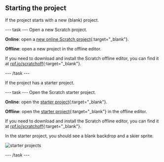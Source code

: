 ## Starting the project

If the project starts with a new (blank) project.

--- task ---
Open a new Scratch project.

**Online**: open a [new online Scratch project](http://rpf.io/scratch-new){:target="_blank"}.

**Offline**: open a new project in the offline editor.

If you need to download and install the Scratch offline editor, you can find it at [rpf.io/scratchoff](http://rpf.io/scratchoff){:target="_blank"}.

--- /task ---

If the project has a starter project.

--- task ---
Open the Scratch starter project.

**Online**: open the [starter project](http://rpf.io/scratchexemplaron){:target="_blank"}.

**Offline**: open the [starter project](http://rpf.io/p/en/scratch-cat-goes-skiing-go){:target="_blank"} in the offline editor.

If you need to download and install the Scratch offline editor, you can find it at [rpf.io/scratchoff](http://rpf.io/scratchoff){:target="_blank"}.

In the starter project, you should see a blank backdrop and a skier sprite.

![starter projects](images/starter_project.png)

--- /task ---
